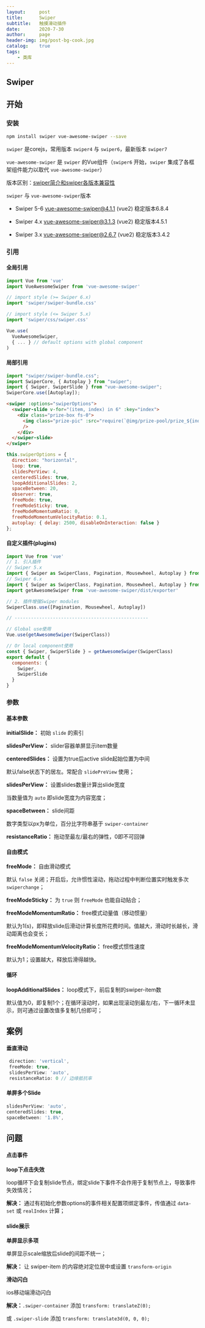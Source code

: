 ```yaml
---
layout:     post
title:      Swiper
subtitle:   触摸滑动插件
date:       2020-7-30
author:     page
header-img: img/post-bg-cook.jpg
catalog:    true
tags:
    - 类库
---
```


## Swiper

[官方文档]: https://github.com/surmon-china/vue-awesome-swiper
[基础演示]: https://www.swiper.com.cn/demo/index.html
[移动端案例]: https://www.swiper.com.cn/demo/senior/index.html
[pc案例]: https://www.swiper.com.cn/demo/web/index.html

## 开始

### 安装

```bash
npm install swiper vue-awesome-swiper --save
```

`swiper` 是corejs，常用版本 `swiper4` 与 `swiper6`，最新版本 `swiper7`

`vue-awesome-swiper` 是 `swiper` 的Vue组件（`swiper6` 开始，`swiper` 集成了各框架组件能力以取代 `vue-awesome-swiper`）

版本区别：[swiper简介和swiper各版本兼容性](https://www.swiper.com.cn/about/us/index.html)

`swiper` 与 `vue-awesome-swiper`版本

- Swiper 5-6 vue-awesome-swiper@4.1.1 (vue2) 稳定版本6.8.4

- Swiper 4.x vue-awesome-swiper@3.1.3 (vue2) 稳定版本4.5.1

- Swiper 3.x vue-awesome-swiper@2.6.7 (vue2) 稳定版本3.4.2

### 引用

#### 全局引用

```js
import Vue from 'vue'
import VueAwesomeSwiper from 'vue-awesome-swiper'

// import style (>= Swiper 6.x)
import 'swiper/swiper-bundle.css'

// import style (<= Swiper 5.x)
import 'swiper/css/swiper.css'

Vue.use(
  VueAwesomeSwiper,
  { ... } // default options with global component
)
```

#### 局部引用

```js
import "swiper/swiper-bundle.css";
import SwiperCore, { Autoplay } from "swiper";
import { Swiper, SwiperSlide } from "vue-awesome-swiper";
SwiperCore.use([Autoplay]);
```

```html
<swiper :options="swiperOptions">
  <swiper-slide v-for="(item, index) in 6" :key="index">
    <div class="prize-box fs-0">
      <img class="prize-pic" :src="require(`@img/prize-pool/prize_${index}.png`)"
      />
    </div>
  </swiper-slide>
</swiper>
```

```js
this.swiperOptions = {
  direction: "horizontal",
  loop: true,
  slidesPerView: 4,
  centeredSlides: true,
  loopAdditionalSlides: 2,
  spaceBetween: 20,
  observer: true,
  freeMode: true,
  freeModeSticky: true,
  freeModeMomentumRatio: 0,
  freeModeMomentumVelocityRatio: 0.1,
  autoplay: { delay: 2500, disableOnInteraction: false }
};
```

#### 自定义插件(plugins)

```js
import Vue from 'vue'
// 1. 引入插件
// Swiper 5.x
import { Swiper as SwiperClass, Pagination, Mousewheel, Autoplay } from 'swiper/js/swiper.esm'
// Swiper 6.x
import { Swiper as SwiperClass, Pagination, Mousewheel, Autoplay } from 'swiper/core'
import getAwesomeSwiper from 'vue-awesome-swiper/dist/exporter'

// 2. 插件增强Swiper modules
SwiperClass.use([Pagination, Mousewheel, Autoplay])

// -------------------------------------------------

// Global use使用
Vue.use(getAwesomeSwiper(SwiperClass))

// Or local component使用
const { Swiper, SwiperSlide } = getAwesomeSwiper(SwiperClass)
export default {
  components: {
    Swiper,
    SwiperSlide
  }
}
```

### 参数

#### 基本参数

**initialSlide：** 初始 `slide` 的索引

**slidesPerView：** slider容器单屏显示item数量

**centeredSlides：** 设置为true后active slide起始位置为中间

默认false状态下的居左。常配合 `slidePreView` 使用；

**slidesPerView：** 设置slides数量计算出slide宽度

当数量值为 `auto` 即slide宽度为内容宽度；

**spaceBetween：** slide间距

数字类型以px为单位，百分比字符串基于 `swiper-container`

**resistanceRatio：** 拖动至最左/最右的弹性，0即不可回弹

#### 自由模式

**freeMode：** 自由滑动模式

默认 `false` 关闭；开启后，允许惯性滚动，拖动过程中判断位置实时触发多次 `swiperchange`；

**freeModeSticky：** 为 `true` 则 `freeMode` 也能自动贴合；

**freeModeMomentumRatio：** free模式动量值（移动惯量）

默认为1(s)，即释放slide后滑动计算长度所花费时间。值越大，滑动时长越长，滑动距离也会变长；

**freeModeMomentumVelocityRatio：** free模式惯性速度

默认为1；设置越大，释放后滑得越快。

#### 循环

**loopAdditionalSlides：** loop模式下，前后复制的swiper-item数

默认值为0，即复制1个；在循环滚动时，如果出现滚动到最左/右，下一循环未显示，则可通过设置改值多复制几份即可； 

## 案例

#### 垂直滑动

```js
 direction: 'vertical',
 freeMode: true,
 slidesPerView: 'auto',
 resistanceRatio: 0 // 边缘抵抗率
```

#### 单屏多个Slide

```js
slidesPerView: 'auto',
centeredSlides: true,
spaceBetween: '1.8%',
```

## 问题

#### 点击事件

**loop下点击失效**

loop循环下会复制slide节点，绑定slide下事件不会作用于复制节点上，导致事件失效情况；

**解决：** 通过有初始化参数options的事件相关配置项绑定事件，传值通过 `data-set` 或 `realIndex` 计算；

#### slide展示

**单屏显示多项**

单屏显示scale缩放后slide的间距不统一；

**解决：** 让 swiper-item 的内容绝对定位居中或设置 `transform-origin`

**滑动闪白**

ios移动端滑动闪白

**解决：**`.swiper-container` 添加 `transform: translateZ(0);` 

或 `.swiper-slide` 添加 `transform: translate3d(0, 0, 0);`
